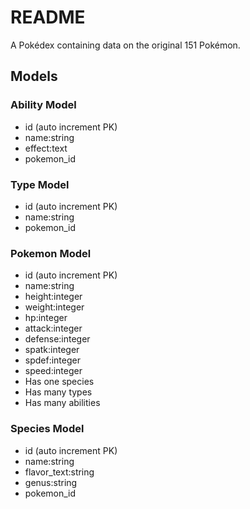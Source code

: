 # README

A Pokédex containing data on the original 151 Pokémon.

## Models

### Ability Model

- id (auto increment PK)
- name:string
- effect:text
- pokemon_id

### Type Model

- id (auto increment PK)
- name:string
- pokemon_id

### Pokemon Model

- id (auto increment PK)
- name:string
- height:integer
- weight:integer
- hp:integer
- attack:integer
- defense:integer
- spatk:integer
- spdef:integer
- speed:integer
- Has one species
- Has many types
- Has many abilities

### Species Model

- id (auto increment PK)
- name:string
- flavor_text:string
- genus:string
- pokemon_id
